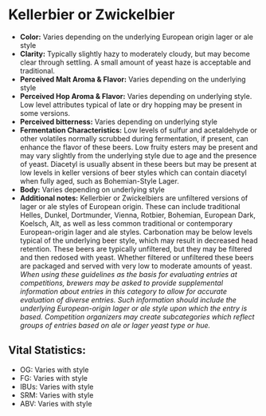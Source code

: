 # Kellerbier or Zwickelbier

- **Color:** Varies depending on the underlying European origin lager or ale style
- **Clarity:** Typically slightly hazy to moderately cloudy, but may become clear through settling. A small amount of yeast haze is acceptable and traditional.
- **Perceived Malt Aroma & Flavor:** Varies depending on the underlying style
- **Perceived Hop Aroma & Flavor:** Varies depending on underlying style. Low level attributes typical of late or dry hopping may be present in some versions.
- **Perceived bitterness:** Varies depending on underlying style
- **Fermentation Characteristics:** Low levels of sulfur and acetaldehyde or other volatiles normally scrubbed during fermentation, if present, can enhance the flavor of these beers. Low fruity esters may be present and may vary slightly from the underlying style due to age and the presence of yeast. Diacetyl is usually absent in these beers but may be present at low levels in keller versions of beer styles which can contain diacetyl when fully aged, such as Bohemian-Style Lager.
- **Body:** Varies depending on underlying style
- **Additional notes:** Kellerbier or Zwickelbiers are unfiltered versions of lager or ale styles of European origin. These can include traditional Helles, Dunkel, Dortmunder, Vienna, Rotbier, Bohemian, European Dark, Koelsch, Alt, as well as less common traditional or contemporary European-origin lager and ale styles. Carbonation may be below levels typical of the underlying beer style, which may result in decreased head retention. These beers are typically unfiltered, but they may be filtered and then redosed with yeast. Whether filtered or unfiltered these beers are packaged and served with very low to moderate amounts of yeast.<br/> 
_When using these guidelines as the basis for evaluating entries at competitions, brewers may be asked to provide supplemental information about entries in this category to allow for accurate evaluation of diverse entries. Such information should include the underlying European-origin lager or ale style upon which the entry is based. Competition organizers may create subcategories which reflect groups of entries based on ale or lager yeast type or hue._

## Vital Statistics:

- OG: Varies with style
- FG: Varies with style
- IBUs: Varies with style
- SRM: Varies with style
- ABV: Varies with style
